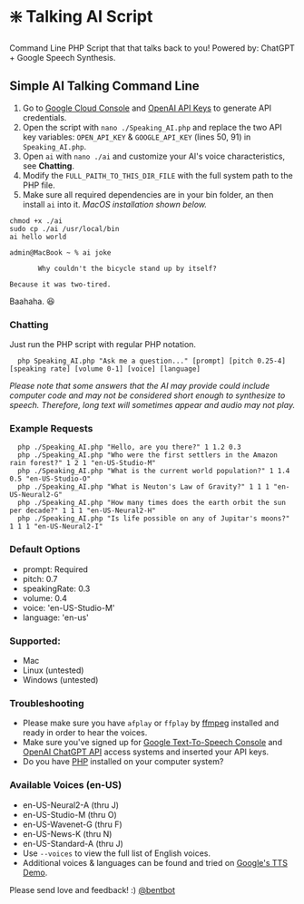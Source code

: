 # :sparkle: Talking AI Script

Command Line PHP Script that that talks back to you! Powered by: ChatGPT + Google Speech Synthesis. 

## Simple AI Talking Command Line
 1. Go to [Google Cloud Console](https://console.cloud.google.com/) and [OpenAI API Keys](https://platform.openai.com/account/api-keys) to generate API credentials.
 1. Open the script with `nano ./Speaking_AI.php` and replace the two API key variables: `OPEN_API_KEY` & `GOOGLE_API_KEY` (lines 50, 91) in `Speaking_AI.php`.
 1. Open `ai` with `nano ./ai` and customize your AI's voice characteristics, see **Chatting**.
 2. Modify the `FULL_PAITH_TO_THIS_DIR_FILE` with the full system path to the PHP file. 
 3. Make sure all required dependencies are in your bin folder, an then install `ai` into it. *MacOS installation shown below.*
 ```
chmod +x ./ai
sudo cp ./ai /usr/local/bin
ai hello world
 ```

 ```
admin@MacBook ~ % ai joke

 		Why couldn't the bicycle stand up by itself? 

Because it was two-tired.
 
 ```
Baahaha. :laughing:

### Chatting

Just run the PHP script with regular PHP notation.

      php Speaking_AI.php "Ask me a question..." [prompt] [pitch 0.25-4] [speaking rate] [volume 0-1] [voice] [language]

*Please note that some answers that the AI may provide could include computer code and may not be considered short enough to synthesize to speech. Therefore, long text will sometimes appear and audio may not play.*

### Example Requests

      php ./Speaking_AI.php "Hello, are you there?" 1 1.2 0.3
      php ./Speaking_AI.php "Who were the first settlers in the Amazon rain forest?" 1 2 1 "en-US-Studio-M"
      php ./Speaking_AI.php "What is the current world population?" 1 1.4 0.5 "en-US-Studio-O"
      php ./Speaking_AI.php "What is Neuton's Law of Gravity?" 1 1 1 "en-US-Neural2-G"
      php ./Speaking_AI.php "How many times does the earth orbit the sun per decade?" 1 1 1 "en-US-Neural2-H"
      php ./Speaking_AI.php "Is life possible on any of Jupitar's moons?" 1 1 1 "en-US-Neural2-I"

### Default Options
 - prompt: Required
 - pitch: 0.7
 - speakingRate: 0.3
 - volume: 0.4
 - voice: 'en-US-Studio-M'
 - language: 'en-us'

### Supported:
 - Mac
 - Linux (untested)
 - Windows (untested)
 
### Troubleshooting
 - Please make sure you have `afplay` or `ffplay` by [ffmpeg](https://ffmpeg.org/download.html) installed and ready in order to hear the voices.
 - Make sure you've signed up for [Google Text-To-Speech Console](https://console.cloud.google.com/) and [OpenAI ChatGPT API](https://platform.openai.com/account/api-keys) access systems and inserted your API keys.
 - Do you have [PHP](https://www.google.com/search?q=php+download+and+install) installed on your computer system?

### Available Voices (en-US)
 - en-US-Neural2-A (thru J)
 - en-US-Studio-M (thru O)
 - en-US-Wavenet-G (thru F)
 - en-US-News-K (thru N)
 - en-US-Standard-A (thru J)
 - Use `--voices` to view the full list of English voices.
 - Additional voices & languages can be found and tried on [Google's TTS Demo](https://cloud.google.com/text-to-speech).

Please send love and feedback! :) [@bentbot](http://liamhogan.ca)

